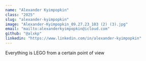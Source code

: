 ```yaml
---
name: "Alexander Kyimpopkin"
class: "2025"
slug: "alexander-kyimpopkin"
image: "Alexander-Kyimpopkin_09.27.23_103 (2) (3).jpg"
email: "mailto:alexanderkyimpopkin@icloud.com"
github: "@alxkp"
linkedin: "https://www.linkedin.com/in/alexander-kyimpopkin"
---
```

Everything is LEGO from a certain point of view